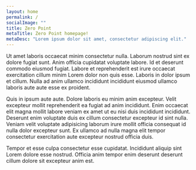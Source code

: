 ```yaml
---
layout: home
permalink: /
socialImage: ""
title: Zero Point
metaTitle: Zero Point homepage!
metaDesc: "Lorem ipsum dolor sit amet, consectetur adipiscing elit."
---
```

Ut amet laboris occaecat minim consectetur nulla. Laborum nostrud sint ex dolore fugiat sunt. Anim officia cupidatat voluptate labore. Id et deserunt commodo eiusmod fugiat. Labore et reprehenderit est irure occaecat exercitation cillum minim Lorem dolor non quis esse. Laboris in dolor ipsum et cillum. Nulla ad anim ullamco incididunt incididunt eiusmod ullamco laboris aute aute esse ex proident.

Quis in ipsum aute aute. Dolore laboris eu minim anim excepteur. Velit excepteur mollit reprehenderit ea fugiat ad anim incididunt. Enim occaecat elit magna mollit labore veniam ex amet ut eu nisi duis incididunt incididunt. Deserunt enim voluptate duis ex cillum consectetur excepteur id sint nulla. Veniam velit voluptate adipisicing laborum irure mollit officia consequat id nulla dolor excepteur sunt. Ex ullamco ad nulla magna elit tempor consectetur exercitation aute excepteur nostrud officia duis.

Tempor et esse culpa consectetur esse cupidatat. Incididunt aliquip sint Lorem dolore esse nostrud. Officia anim tempor enim deserunt deserunt cillum dolore sit excepteur anim est.
